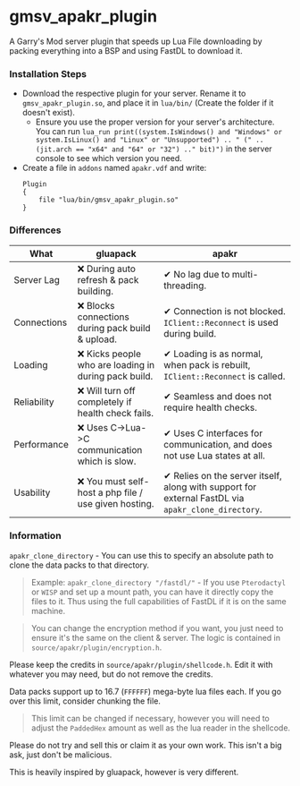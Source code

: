 # gmsv_apakr_plugin

A Garry's Mod server plugin that speeds up Lua File downloading by packing everything into a BSP and using FastDL to download it.

### Installation Steps

* Download the respective plugin for your server. Rename it to `gmsv_apakr_plugin.so`, and place it in `lua/bin/` (Create the folder if it doesn't exist).
    * Ensure you use the proper version for your server's architecture. You can run `lua_run print((system.IsWindows() and "Windows" or system.IsLinux() and "Linux" or "Unsupported") .. " (" .. (jit.arch == "x64" and "64" or "32") .." bit)")` in the server console to see which version you need.
* Create a file in `addons` named `apakr.vdf` and write:
    ```vdf
    Plugin
    {
        file "lua/bin/gmsv_apakr_plugin.so"
    }
    ```

### Differences

| What        | gluapack                                               | apakr                                                                                               |
| ----------- | ------------------------------------------------------ | --------------------------------------------------------------------------------------------------- |
| Server Lag  | ❌ During auto refresh & pack building.                | ✔ No lag due to multi-threading.                                                                   |
| Connections | ❌ Blocks connections during pack build & upload.      | ✔ Connection is not blocked. `IClient::Reconnect` is used during build.                            |
| Loading     | ❌ Kicks people who are loading in during pack build.  | ✔ Loading is as normal, when pack is rebuilt, `IClient::Reconnect` is called.                      |
| Reliability | ❌ Will turn off completely if health check fails.     | ✔ Seamless and does not require health checks.                                                     |
| Performance | ❌ Uses C->Lua->C communication which is slow.         | ✔ Uses C interfaces for communication, and does not use Lua states at all.                         |
| Usability   | ❌ You must self-host a php file / use given hosting.  | ✔ Relies on the server itself, along with support for external FastDL via `apakr_clone_directory`. |


### Information

`apakr_clone_directory` - You can use this to specify an absolute path to clone the data packs to that directory.

> Example: `apakr_clone_directory "/fastdl/"` - If you use `Pterodactyl` or `WISP` and set up a mount path, you can have it directly copy the files to it. Thus using the full capabilities of FastDL if it is on the same machine.

> You can change the encryption method if you want, you just need to ensure it's the same on the client & server. The logic is contained in `source/apakr/plugin/encryption.h`.

Please keep the credits in `source/apakr/plugin/shellcode.h`. Edit it with whatever you may need, but do not remove the credits.

Data packs support up to 16.7 (`FFFFFF`) mega-byte lua files each. If you go over this limit, consider chunking the file.
> This limit can be changed if necessary, however you will need to adjust the `PaddedHex` amount as well as the lua reader in the shellcode.

Please do not try and sell this or claim it as your own work. This isn't a big ask, just don't be malicious.

This is heavily inspired by gluapack, however is very different.
